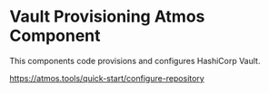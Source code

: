 # Vault Provisioning Atmos Component

This components code provisions and configures HashiCorp Vault.

https://atmos.tools/quick-start/configure-repository
